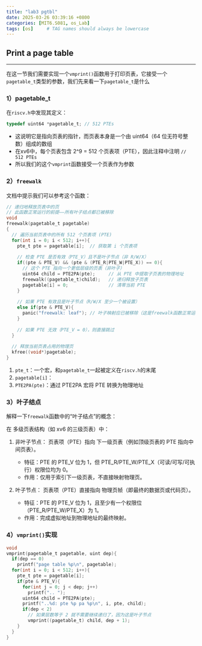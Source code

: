 ```yaml
---
title: "lab3 pgtbl"
date: 2025-03-26 03:39:16 +0800
categories: [MIT6.S081, os_Lab]
tags: [os]     # TAG names should always be lowercase
---
```


Print a page table
---
---
在这一节我们需要实现一个`vmprint()`函数用于打印页表，它接受一个`pagetable_t`类型的参数，我们先来看一下`pagetable_t`是什么

### 1）pagetable_t
在`riscv.h`中发现其定义：
```c
typedef uint64 *pagetable_t; // 512 PTEs
```

- 这说明它是指向页表的指针，而页表本身是一个由 uint64（64 位无符号整数）组成的数组
- 在xv6中，每个页表包含 2^9 = 512 个页表项（PTE），因此注释中注明 `// 512 PTEs`
- 所以我们的这个`vmprint`函数接受一个页表作为参数

### 2）`freewalk`

文档中提示我们可以参考这个函数：
```c
// 递归地释放页表中的页
// 此函数正常运行的前提——所有叶子结点都已被移除
void
freewalk(pagetable_t pagetable)
{
  // 遍历当前页表中的所有 512 个页表项 (PTE)
  for(int i = 0; i < 512; i++){
    pte_t pte = pagetable[i];  // 获取第 i 个页表项
    
    // 检查 PTE 是否有效（PTE_V）且不是叶子节点（非 R/W/X）
    if((pte & PTE_V) && (pte & (PTE_R|PTE_W|PTE_X)) == 0){
      // 这个 PTE 指向一个更低层级的页表（非叶子）
      uint64 child = PTE2PA(pte);     // 从 PTE 中提取子页表的物理地址
      freewalk((pagetable_t)child);   // 递归释放子页表
      pagetable[i] = 0;               // 清零当前 PTE
    } 
    
    // 如果 PTE 有效且是叶子节点（R/W/X 至少一个被设置）
    else if(pte & PTE_V){
      panic("freewalk: leaf"); // 叶子映射应已被移除（这是freewalk函数正常运行的前提），否则报错
    }
    
    // 如果 PTE 无效（PTE_V = 0），则直接跳过
  }
  
  // 释放当前页表占用的物理页
  kfree((void*)pagetable);
}
```
1. `pte_t`：一个宏，和`pagetable_t`一起被定义在`riscv.h`的末尾
2. `pagetable[i]`：
3. `PTE2PA(pte)`：通过 PTE2PA 宏将 PTE 转换为物理地址


### 3）叶子结点

解释一下`freewalk`函数中的“叶子结点”的概念：

在 多级页表结构（如 xv6 的三级页表）中：

1. 非叶子节点：
页表项（PTE）指向 下一级页表（例如顶级页表的 PTE 指向中间页表）。
   - 特征：PTE 的 PTE_V 位为 1，但 PTE_R/PTE_W/PTE_X（可读/可写/可执行）权限位均为 0。
   - 作用：仅用于索引下一级页表，不直接映射物理页。

2. 叶子节点：
页表项（PTE）直接指向 物理页帧（即最终的数据页或代码页）。
   - 特征：PTE 的 PTE_V 位为 1，且至少有一个权限位（PTE_R/PTE_W/PTE_X）为 1。
   - 作用：完成虚拟地址到物理地址的最终映射。

### 4）`vmprint()`实现

```c
void 
vmprint(pagetable_t pagetable, uint dep){
  if(dep == 0)
    printf("page table %p\n", pagetable);
  for(int i = 0; i < 512; i++){
    pte_t pte = pagetable[i];
    if(pte & PTE_V){
      for(int j = 0; j < dep; j++)
        printf(".. ");
      uint64 child = PTE2PA(pte);
      printf("..%d: pte %p pa %p\n", i, pte, child);
      if(dep < 2)
        // 如果层数等于 2 就不需要继续递归了，因为这是叶子节点
        vmprint((pagetable_t) child, dep + 1);
    }
  } 
}
```

